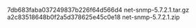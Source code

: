 7db683faba037249837b226f64d566d4  net-snmp-5.7.2.1.tar.gz
a2c83518648b0f2a5d378625e45c0e18  net-snmp-5.7.2.1.zip
